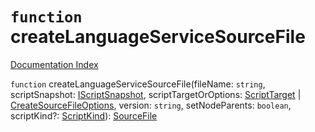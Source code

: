 # `function` createLanguageServiceSourceFile

[Documentation Index](../README.md)

`function` createLanguageServiceSourceFile(fileName: `string`, scriptSnapshot: [IScriptSnapshot](../interface.IScriptSnapshot/README.md), scriptTargetOrOptions: [ScriptTarget](../enum.ScriptTarget/README.md) | [CreateSourceFileOptions](../interface.CreateSourceFileOptions/README.md), version: `string`, setNodeParents: `boolean`, scriptKind?: [ScriptKind](../enum.ScriptKind/README.md)): [SourceFile](../interface.SourceFile/README.md)

